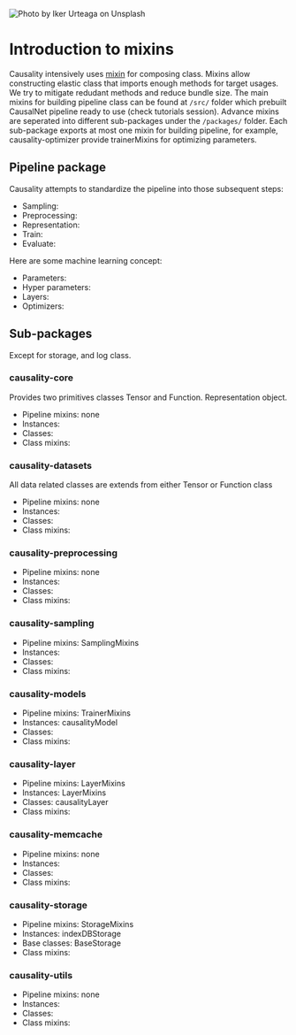![Photo by Iker Urteaga on Unsplash](./asset/iker-urteaga-246955-unsplash.jpg)
# Introduction to mixins
Causality intensively uses [mixin](https://en.wikipedia.org/wiki/Mixin) for composing class. Mixins allow constructing elastic class that imports enough methods for target usages. We try to mitigate redudant methods and reduce bundle size. The main mixins for building pipeline class can be found at `/src/` folder which prebuilt CausalNet pipeline ready to use (check tutorials session). Advance mixins 
are seperated into different sub-packages under the `/packages/` folder. Each sub-package exports at most one mixin for building pipeline, for example, causality-optimizer provide trainerMixins for optimizing parameters. 

## Pipeline package
Causality attempts to standardize the pipeline into those subsequent steps:
- Sampling:
- Preprocessing:
- Representation:
- Train:
- Evaluate:

Here are some machine learning concept:
- Parameters:
- Hyper parameters:
- Layers:
- Optimizers:

## Sub-packages
Except for storage, and log class.
### causality-core
Provides two primitives classes Tensor and Function. Representation object. 
- Pipeline mixins: none
- Instances: 
- Classes:
- Class mixins: 

### causality-datasets
All data related classes are extends from either Tensor or Function class
- Pipeline mixins: none
- Instances: 
- Classes:
- Class mixins: 

### causality-preprocessing
- Pipeline mixins: none
- Instances: 
- Classes:
- Class mixins: 

### causality-sampling
- Pipeline mixins: SamplingMixins
- Instances: 
- Classes:
- Class mixins: 
### causality-models
- Pipeline mixins: TrainerMixins
- Instances: causalityModel
- Classes: 
- Class mixins: 
### causality-layer
- Pipeline mixins: LayerMixins
- Instances: LayerMixins
- Classes: causalityLayer
- Class mixins: 
### causality-memcache
- Pipeline mixins: none
- Instances: 
- Classes:
- Class mixins: 
### causality-storage
- Pipeline mixins: StorageMixins
- Instances: indexDBStorage
- Base classes: BaseStorage
- Class mixins: 
### causality-utils
- Pipeline mixins: none
- Instances: 
- Classes:
- Class mixins: 



